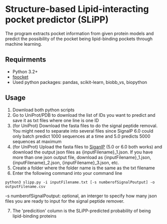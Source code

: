 # Structure-based Lipid-interacting pocket predictor (SLiPP)
The program extracts pocket information from given protein models and predict the possibility of the pocket being lipid-binding pockets through machine learning.
## Requirments
- Python 3.2+
- [fpocket](https://github.com/Discngine/fpocket)
- Used python packages: pandas, scikit-learn, biobb_vs, biopython
## Usage
1. Download both python scripts
2. Go to UniProt/PDB to download the list of IDs you want to predict and save it as txt files where one line is one ID
3. (for UniProt) Download the fasta files to do the signal peptide removal. You might need to separate into several files since SignalP 6.0 could only batch predict 1000 sequences at a time and 5.0 predicts 5000 sequences at maximum
4. (for UniProt) Upload the fasta files to [SiganlP](https://services.healthtech.dtu.dk/services/SignalP-5.0/) (5.0 or 6.0 both works) and download the output json files as {inputFilename}_1.json. If you have more than one json output file, download as {inputFilename}_1.json, {inputFilename}_2.json, {inputFilename}_3.json, etc.
5. Create a folder where the folder name is the same as the txt filename
6. Enter the following command into your command line
```
python3 slipp.py -i inputFilename.txt [-s numberofSignalPoutput] -o outputFilename.csv
```
-s numberofSignalPoutput: optional, an interger to specify how many json files you are ready to input for the signal peptide remover.

7. The 'predicition' column is the SLiPP-predicted probability of being lipid-binding proteins
